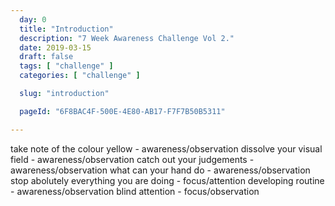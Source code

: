 ```yaml
---
  day: 0
  title: "Introduction"
  description: "7 Week Awareness Challenge Vol 2."
  date: 2019-03-15
  draft: false
  tags: [ "challenge" ]
  categories: [ "challenge" ]

  slug: "introduction"

  pageId: "6F8BAC4F-500E-4E80-AB17-F7F7B50B5311"

---
```


take note of the colour yellow - awareness/observation
dissolve your visual field - awareness/observation
catch out your judgements - awareness/observation
what can your hand do - awareness/observation
stop abolutely everything you are doing - focus/attention
developing routine - awareness/observation
blind attention - focus/observation
